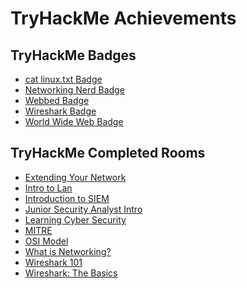 <h1>TryHackMe Achievements</h1>

<h2>TryHackMe Badges</h2>

- [cat linux.txt Badge](https://tryhackme.com/CraigLashley/badges/terminaled)
- [Networking Nerd Badge](https://tryhackme.com/CraigLashley/badges/network-fundamentals)
- [Webbed Badge](https://tryhackme.com/CraigLashley/badges/web-fund)
- [Wireshark Badge](https://tryhackme.com/CraigLashley/badges/wireshark)
- [World Wide Web Badge](https://portswigger.net/burp/documentation/desktop/getting-started/setting-target-scope)

<h2>TryHackMe Completed Rooms</h2>

- [Extending Your Network](https://tryhackme.com/room/extendingyournetwork)
- [Intro to Lan](https://tryhackme.com/room/introtolan)
- [Introduction to SIEM](https://tryhackme.com/r/room/introtosiem)
- [Junior Security Analyst Intro](https://tryhackme.com/room/jrsecanalystintrouxo)
- [Learning Cyber Security](https://tryhackme.com/room/beginnerpathintro)
- [MITRE](https://tryhackme.com/r/room/mitre)
- [OSI Model](https://tryhackme.com/room/osimodelzi)
- [What is Networking?](https://tryhackme.com/room/whatisnetworking)
- [Wireshark 101](https://tryhackme.com/r/room/wireshark)
- [Wireshark: The Basics](https://tryhackme.com/room/wiresharkthebasics)
